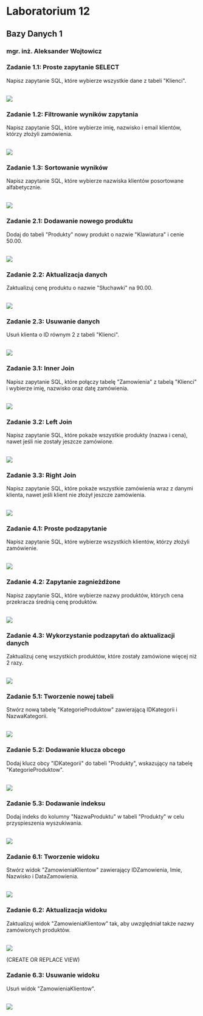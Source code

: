 # Laboratorium 12
## Bazy Danych 1
### mgr. inż. Aleksander Wojtowicz
### Zadanie 1.1: Proste zapytanie SELECT
Napisz zapytanie SQL, które wybierze wszystkie dane z tabeli "Klienci".

<br>![](img/zad1v1.png) 

### Zadanie 1.2: Filtrowanie wyników zapytania
Napisz zapytanie SQL, które wybierze imię, nazwisko i email klientów, którzy złożyli zamówienia.

<br>![](img/zad1v2.png) 

### Zadanie 1.3: Sortowanie wyników
Napisz zapytanie SQL, które wybierze nazwiska klientów posortowane alfabetycznie.

<br>![](img/zad1v3.png) 

### Zadanie 2.1: Dodawanie nowego produktu
Dodaj do tabeli "Produkty" nowy produkt o nazwie "Klawiatura" i cenie 50.00.

<br>![](img/zad2v1.png) 

### Zadanie 2.2: Aktualizacja danych
Zaktualizuj cenę produktu o nazwie "Słuchawki" na 90.00.

<br>![](img/zad2v2.png) 

### Zadanie 2.3: Usuwanie danych
Usuń klienta o ID równym 2 z tabeli "Klienci".

<br>![](img/zad2v3.png) 

### Zadanie 3.1: Inner Join
Napisz zapytanie SQL, które połączy tabelę "Zamowienia" z tabelą "Klienci" i wybierze imię, nazwisko oraz datę zamówienia.

<br>![](img/zad3v1.png) 

### Zadanie 3.2: Left Join
Napisz zapytanie SQL, które pokaże wszystkie produkty (nazwa i cena), nawet jeśli nie zostały jeszcze zamówione.

<br>![](img/zad3v3.png) 

### Zadanie 3.3: Right Join
Napisz zapytanie SQL, które pokaże wszystkie zamówienia wraz z danymi klienta, nawet jeśli klient nie złożył jeszcze zamówienia.

<br>![](img/zad3v3.png) 

### Zadanie 4.1: Proste podzapytanie
Napisz zapytanie SQL, które wybierze wszystkich klientów, którzy złożyli zamówienie.

<br>![](img/zad4v1.png) 

### Zadanie 4.2: Zapytanie zagnieżdżone
Napisz zapytanie SQL, które wybierze nazwy produktów, których cena przekracza średnią cenę produktów.

<br>![](img/zad4v2.png) 

### Zadanie 4.3: Wykorzystanie podzapytań do aktualizacji danych
Zaktualizuj cenę wszystkich produktów, które zostały zamówione więcej niż 2 razy.

<br>![](img/zad4v3.png) 

### Zadanie 5.1: Tworzenie nowej tabeli
Stwórz nową tabelę "KategorieProduktow" zawierającą IDKategorii i NazwaKategorii.

<br>![](img/zad5v1.png) 

### Zadanie 5.2: Dodawanie klucza obcego
Dodaj klucz obcy "IDKategorii" do tabeli "Produkty", wskazujący na tabelę "KategorieProduktow".

<br>![](img/zad5v2.png) 

### Zadanie 5.3: Dodawanie indeksu
Dodaj indeks do kolumny "NazwaProduktu" w tabeli "Produkty" w celu przyspieszenia wyszukiwania.

<br>![](img/zad5v3.png) 

### Zadanie 6.1: Tworzenie widoku
Stwórz widok "ZamowieniaKlientow" zawierający IDZamowienia, Imie, Nazwisko i DataZamowienia.

<br>![](img/zad6v1.png) 

### Zadanie 6.2: Aktualizacja widoku
Zaktualizuj widok "ZamowieniaKlientow" tak, aby uwzględniał także nazwy zamówionych produktów.

<br>![](img/zad6v2.png) 

(CREATE OR REPLACE VIEW)
### Zadanie 6.3: Usuwanie widoku
Usuń widok "ZamowieniaKlientow".

<br>![](img/zad6v3.png) 
